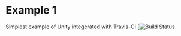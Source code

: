 # Example 1

Simplest example of Unity integerated with Travis-CI
[![Build Status](https://travis-ci.org/krithik/travis-c-example.svg?branch=master)
